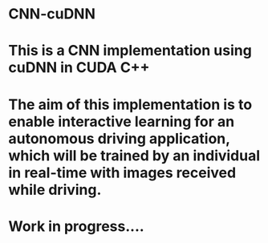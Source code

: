 # CNN-cuDNN

# This is a CNN implementation using cuDNN in CUDA C++

# The aim of this implementation is to enable interactive learning for an autonomous driving application, which will be trained by an individual in real-time with images received while driving.
# Work in progress....
